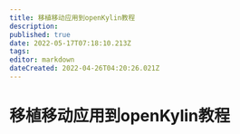 ```yaml
---
title: 移植移动应用到openKylin教程
description: 
published: true
date: 2022-05-17T07:18:10.213Z
tags: 
editor: markdown
dateCreated: 2022-04-26T04:20:26.021Z
---
```


# 移植移动应用到openKylin教程